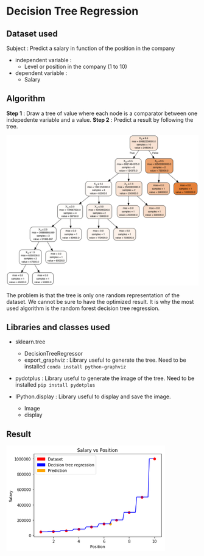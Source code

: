 # Decision Tree Regression 

## Dataset used

Subject : Predict a salary in function of the position in the company

- independent variable :
  - Level or position in the company (1 to 10)
- dependent variable :
  - Salary

## Algorithm 

**Step 1** : Draw a tree of value where each node is a comparator between one indepedente variable and a value. 
**Step 2** : Predict a result by following the tree.

![Decision tree](https://github.com/MarineChap/Machine_Learning/blob/master/Regression/Section%208%20-%20Decision%20Tree%20Regression/Decision_Tree.png)

The problem is that the tree is only one random representation of the dataset. We cannot be sure to have the optimized result. 
It is why the most used algorithm is the random forest decision tree regression. 

## Libraries and classes used 

- sklearn.tree 
  - DecisionTreeRegressor
  - export_graphviz : Library useful to generate the tree. Need to be installed `conda install python-graphviz`
  
- pydotplus : Library useful to generate the image of the tree. Need to be installed `pip install pydotplus`
- IPython.display : Library useful to display and save the image. 
  - Image
  - display
  
## Result 

![Decision tree result](https://github.com/MarineChap/Machine_Learning/blob/master/Regression/Section%208%20-%20Decision%20Tree%20Regression/Decision_tree_regression.png)
